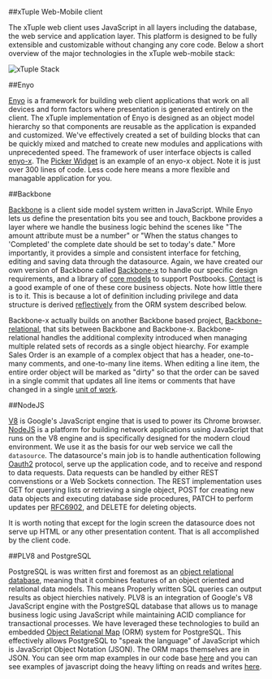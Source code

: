 ##xTuple Web-Mobile client

The xTuple web client uses JavaScript in all layers including the database, the web service and application layer. This platform is designed to be fully extensible and customizable without changing any core code. Below a short overview of the major technologies in the xTuple web-mobile stack:

![xTuple Stack](/js_arch.JPG "xTuple Architecture")

##Enyo

[Enyo](http://enyojs.com/) is a framework for building web client applications that work on all devices and form factors where presentation is generated entirely on the client. The xTuple implementation of Enyo is designed as an object model hierarchy so that components are reusable as the application is expanded and customized. We've effectively created a set of building blocks that can be quickly mixed and matched to create new modules and applications with unprecedented speed. The framework of user interface objects is called [enyo-x](https://github.com/xtuple/xtuple/tree/master/lib/enyo-x). The [Picker Widget](https://github.com/xtuple/xtuple/blob/master/lib/enyo-x/source/widgets/picker.js) is an example of an enyo-x object. Note it is just over 300 lines of code. Less code here means a more flexible and managable application for you.

##Backbone

[Backbone](http://backbonejs.org/) is a client side model system written in JavaScript. While Enyo lets us define the presentation bits you see and touch, Backbone provides a layer where we handle the business logic behind the scenes like "The amount attribute must be a number" or "When the status changes to 'Completed' the complete date should be set to today's date." More importantly, it provides a simple and consistent interface for fetching, editing and saving data through the datasource. Again, we have created our own version of Backbone called [Backbone-x](https://github.com/xtuple/xtuple/tree/master/lib/backbone-x) to handle our specific design requirements, and a library of [core models](https://github.com/xtuple/xtuple/tree/master/enyo-client/application/source/models) to support Postbooks. [Contact](https://github.com/xtuple/xtuple/blob/master/enyo-client/application/source/models/contact.js) is a good example of one of these core business objects. Note how little there is to it. This is because a lot of definition including privilege and data structure is derived [reflectively](http://en.wikipedia.org/wiki/Reflection_(computer_programming)) from the ORM system described below.

Backbone-x actually builds on another Backbone based project, [Backbone-relational](http://backbonerelational.org/), that sits between Backbone and Backbone-x. Backbone-relational handles the additional complexity introduced when managing multiple related sets of records as a single object hiearchy. For example Sales Order is an example of a complex object that has a header, one-to-many comments, and one-to-many line items. When editing a line item, the entire order object will be marked as "dirty" so that the order can be saved in a single commit that updates all line items or comments that have changed in a single [unit of work](http://martinfowler.com/eaaCatalog/unitOfWork.html).

##NodeJS

[V8](https://code.google.com/p/v8/) is Google's JavaScript engine that is used to power its Chrome browser. [NodeJS](http://nodejs.org/) is a platform for building network applications using JavaScript that runs on the V8 engine and is specifically designed for the modern cloud environment. We use it as the basis for our web service we call the `datasource`. The datasource's main job is to handle authentication following [Oauth2](http://oauth.net/2/) protocol, serve up the application code, and to receive and respond to data requests. Data requests can be handled by either REST convenstions or a Web Sockets connection. The REST implementation uses GET for querying lists or retrieving a single object, POST for creating new data objects and executing database side procedures, PATCH to perform updates per [RFC6902](http://tools.ietf.org/html/rfc6902), and DELETE for deleting objects.

It is worth noting that except for the login screen the datasource does not serve up HTML or any other presentation content. That is all accomplished by the client code.

##PLV8 and PostgreSQL

PostgreSQL is was written first and foremost as an [object relational database](http://en.wikipedia.org/wiki/Object_relational_database), meaning that it combines features of an object oriented and relational data models. This means Properly written SQL queries can output results as object hierchies natively. PLV8 is an integration of Google's V8 JavaScript engine with the PostgreSQL database that allows us to manage business logic using JavaScript while maintaining ACID compliance for transactional processes. We have leveraged these technologies to build an embedded [Object Relational Map](https://github.com/xtuple/xtuple/blob/master/lib/orm/README.md) (ORM) system for PostgreSQL. This effectively allows PostgreSQL to "speak the language" of JavaScript which is JavaScript Object Notation (JSON). The ORM maps themselves are in JSON. You can see orm map examples in our code base [here](https://github.com/xtuple/xtuple/tree/master/enyo-client/database/orm/models) and you can see examples of javascript doing the heavy lifting on reads and writes [here](https://github.com/xtuple/xtuple/blob/master/lib/orm/source/xt/javascript/data.sql).
